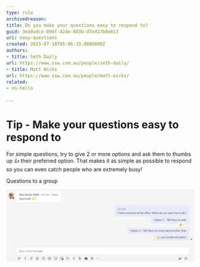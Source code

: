 ```yaml
---
type: rule
archivedreason:
title: Do you make your questions easy to respond to?
guid: 3ea0adce-894f-424e-883b-d7ed17b6e613
uri: easy-questions
created: 2023-07-10T05:06:33.0000000Z
authors: 
- title: Seth Daily
url: https://www.ssw.com.au/people/seth-daily/
- title: Matt Wicks
url: https://www.ssw.com.au/people/matt-wicks/
related:
- no-hello

---
```


<!--endintro-->

# Tip - Make your questions easy to respond to

For simple questions, try to give 2 or more options and ask them to thumbs up 👍 their preferred option. That makes it as simple as possible to respond so you can even catch people who are extremely busy!

Questions to a group


![Figure: ✅ Good example - The question and options are easy for a busy person to action ](no-hello.jpg)
